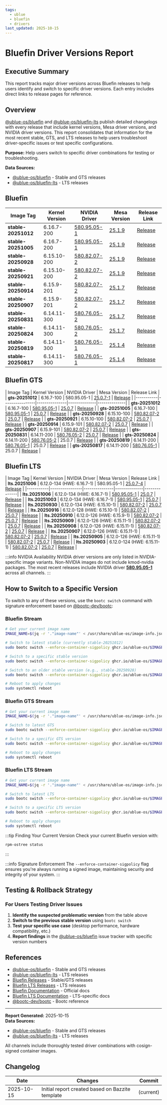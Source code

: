 ```yaml
---
tags:
  - ublue
  - bluefin
  - drivers
last_updated: 2025-10-15
---
```


# Bluefin Driver Versions Report

## Executive Summary

This report tracks major driver versions across Bluefin releases to help users identify and switch to specific driver versions. Each entry includes direct links to release pages for reference.

## Overview

[@ublue-os/bluefin](https://github.com/ublue-os/bluefin) and [@ublue-os/bluefin-lts](https://github.com/ublue-os/bluefin-lts) publish detailed changelogs with every release that include kernel versions, Mesa driver versions, and NVIDIA driver versions. This report consolidates that information for the most recent stable, GTS, and LTS releases to help users troubleshoot driver-specific issues or test specific configurations.

**Purpose:** Help users switch to specific driver combinations for testing or troubleshooting.

**Data Sources:** 
- [@ublue-os/bluefin](https://github.com/ublue-os/bluefin) - Stable and GTS releases
- [@ublue-os/bluefin-lts](https://github.com/ublue-os/bluefin-lts) - LTS releases

## Bluefin
| Image Tag | Kernel Version | NVIDIA Driver | Mesa Version | Release Link |
|-----------|----------------|---------------|--------------|--------------|
| **stable-20251012** | 6.16.7-200 | [580.95.05-1](https://www.nvidia.com/en-us/drivers/details/254665/) | [25.1.9](https://docs.mesa3d.org/relnotes/25.1.9.html) | [Release](https://github.com/ublue-os/bluefin/releases/tag/stable-20251012) |
| **stable-20251005** | 6.16.7-200 | [580.95.05-1](https://www.nvidia.com/en-us/drivers/details/254665/) | [25.1.9](https://docs.mesa3d.org/relnotes/25.1.9.html) | [Release](https://github.com/ublue-os/bluefin/releases/tag/stable-20251005) |
| **stable-20250928** | 6.15.10-200 | [580.82.07-2](https://www.nvidia.com/en-us/drivers/details/253003/) | [25.1.9](https://docs.mesa3d.org/relnotes/25.1.9.html) | [Release](https://github.com/ublue-os/bluefin/releases/tag/stable-20250928) |
| **stable-20250921** | 6.15.10-200 | [580.82.07-2](https://www.nvidia.com/en-us/drivers/details/253003/) | [25.1.9](https://docs.mesa3d.org/relnotes/25.1.9.html) | [Release](https://github.com/ublue-os/bluefin/releases/tag/stable-20250921) |
| **stable-20250914** | 6.15.9-201 | [580.82.07-2](https://www.nvidia.com/en-us/drivers/details/253003/) | [25.1.7](https://docs.mesa3d.org/relnotes/25.1.7.html) | [Release](https://github.com/ublue-os/bluefin/releases/tag/stable-20250914) |
| **stable-20250907** | 6.15.9-201 | [580.82.07-2](https://www.nvidia.com/en-us/drivers/details/253003/) | [25.1.7](https://docs.mesa3d.org/relnotes/25.1.7.html) | [Release](https://github.com/ublue-os/bluefin/releases/tag/stable-20250907) |
| **stable-20250831** | 6.14.11-300 | [580.76.05-2](https://www.nvidia.com/en-us/drivers/details/252613/) | [25.1.7](https://docs.mesa3d.org/relnotes/25.1.7.html) | [Release](https://github.com/ublue-os/bluefin/releases/tag/stable-20250831) |
| **stable-20250824** | 6.14.11-300 | [580.76.05-2](https://www.nvidia.com/en-us/drivers/details/252613/) | [25.1.7](https://docs.mesa3d.org/relnotes/25.1.7.html) | [Release](https://github.com/ublue-os/bluefin/releases/tag/stable-20250824) |
| **stable-20250819** | 6.14.11-300 | [580.76.05-1](https://www.nvidia.com/en-us/drivers/details/252613/) | [25.1.4](https://docs.mesa3d.org/relnotes/25.1.4.html) | [Release](https://github.com/ublue-os/bluefin/releases/tag/stable-20250819) |
| **stable-20250817** | 6.14.11-300 | [580.76.05-1](https://www.nvidia.com/en-us/drivers/details/252613/) | [25.1.4](https://docs.mesa3d.org/relnotes/25.1.4.html) | [Release](https://github.com/ublue-os/bluefin/releases/tag/stable-20250817) |

## Bluefin GTS


| Image Tag | Kernel Version | NVIDIA Driver | Mesa Version | Release Link |
| **gts-20251012** | 6.16.7-100 | 580.95.05-1 | [25.0.7-1](https://docs.mesa3d.org/relnotes/25.0.7.html) | [Release](https://github.com/ublue-os/bluefin/releases/tag/gts-20251012) |
|-----------|----------------|---------------|--------------|--------------|
| **gts-20251012** | 6.16.7-100 | [580.95.05-1](https://www.nvidia.com/en-us/drivers/details/254665/) | [25.0.7](https://docs.mesa3d.org/relnotes/25.0.7.html) | [Release](https://github.com/ublue-os/bluefin/releases/tag/gts-20251012) |
| **gts-20251005** | 6.16.7-100 | [580.95.05-1](https://www.nvidia.com/en-us/drivers/details/254665/) | [25.0.7](https://docs.mesa3d.org/relnotes/25.0.7.html) | [Release](https://github.com/ublue-os/bluefin/releases/tag/gts-20251005) |
| **gts-20250928** | 6.15.10-100 | [580.82.07-2](https://www.nvidia.com/en-us/drivers/details/253003/) | [25.0.7](https://docs.mesa3d.org/relnotes/25.0.7.html) | [Release](https://github.com/ublue-os/bluefin/releases/tag/gts-20250928) |
| **gts-20250921** | 6.15.10-100 | [580.82.07-2](https://www.nvidia.com/en-us/drivers/details/253003/) | [25.0.7](https://docs.mesa3d.org/relnotes/25.0.7.html) | [Release](https://github.com/ublue-os/bluefin/releases/tag/gts-20250921) |
| **gts-20250914** | 6.15.9-101 | [580.82.07-2](https://www.nvidia.com/en-us/drivers/details/253003/) | [25.0.7](https://docs.mesa3d.org/relnotes/25.0.7.html) | [Release](https://github.com/ublue-os/bluefin/releases/tag/gts-20250914) |
| **gts-20250907** | 6.15.9-101 | [580.82.07-2](https://www.nvidia.com/en-us/drivers/details/253003/) | [25.0.7](https://docs.mesa3d.org/relnotes/25.0.7.html) | [Release](https://github.com/ublue-os/bluefin/releases/tag/gts-20250907) |
| **gts-20250831** | 6.14.11-200 | [580.76.05-2](https://www.nvidia.com/en-us/drivers/details/252613/) | [25.0.7](https://docs.mesa3d.org/relnotes/25.0.7.html) | [Release](https://github.com/ublue-os/bluefin/releases/tag/gts-20250831) |
| **gts-20250824** | 6.14.11-200 | [580.76.05-2](https://www.nvidia.com/en-us/drivers/details/252613/) | 25.0.7 | [Release](https://github.com/ublue-os/bluefin/releases/tag/gts-20250824) |
| **gts-20250819** | 6.14.11-200 | [580.76.05-1](https://www.nvidia.com/en-us/drivers/details/252613/) | 25.0.7 | [Release](https://github.com/ublue-os/bluefin/releases/tag/gts-20250819) |
| **gts-20250817** | 6.14.11-200 | [580.76.05-1](https://www.nvidia.com/en-us/drivers/details/252613/) | 25.0.7 | [Release](https://github.com/ublue-os/bluefin/releases/tag/gts-20250817) |

## Bluefin LTS


| Image Tag | Kernel Version | NVIDIA Driver | Mesa Version | Release Link |
| **lts.20251006** | 6.12.0-134 (HWE: 6.16.7-1) | 580.95.05-1 | [25.0.7-4](https://docs.mesa3d.org/relnotes/25.0.7.html) | [Release](https://github.com/ublue-os/bluefin-lts/releases/tag/lts.20251006) |
|-----------|----------------|---------------|--------------|--------------|
| **lts.20251006** | 6.12.0-134 (HWE: 6.16.7-1) | [580.95.05-1](https://www.nvidia.com/en-us/drivers/details/254665/) | [25.0.7](https://docs.mesa3d.org/relnotes/25.0.7.html) | [Release](https://github.com/ublue-os/bluefin-lts/releases/tag/lts.20251006) |
| **lts.20251003** | 6.12.0-134 (HWE: 6.16.7-1) | [580.95.05-1](https://www.nvidia.com/en-us/drivers/details/254665/) | [25.0.7](https://docs.mesa3d.org/relnotes/25.0.7.html) | [Release](https://github.com/ublue-os/bluefin-lts/releases/tag/lts.20251003) |
| **lts.20250930** | 6.12.0-134 (HWE: 6.15.10-1) | [580.82.07-2](https://www.nvidia.com/en-us/drivers/details/253003/) | [25.0.7](https://docs.mesa3d.org/relnotes/25.0.7.html) | [Release](https://github.com/ublue-os/bluefin-lts/releases/tag/lts.20250930) |
| **lts.20250916** | 6.12.0-128 (HWE: 6.15.10-1) | [580.82.07-2](https://www.nvidia.com/en-us/drivers/details/253003/) | [25.0.7](https://docs.mesa3d.org/relnotes/25.0.7.html) | [Release](https://github.com/ublue-os/bluefin-lts/releases/tag/lts.20250916) |
| **lts.20250910** | 6.12.0-126 (HWE: 6.15.9-1) | [580.82.07-2](https://www.nvidia.com/en-us/drivers/details/253003/) | [25.0.7](https://docs.mesa3d.org/relnotes/25.0.7.html) | [Release](https://github.com/ublue-os/bluefin-lts/releases/tag/lts.20250910) |
| **lts.20250909** | 6.12.0-126 (HWE: 6.15.11-1) | [580.82.07-2](https://www.nvidia.com/en-us/drivers/details/253003/) | [25.0.7](https://docs.mesa3d.org/relnotes/25.0.7.html) | [Release](https://github.com/ublue-os/bluefin-lts/releases/tag/lts.20250909) |
| **lts.20250908** | 6.12.0-126 (HWE: 6.15.11-1) | [580.82.07-2](https://www.nvidia.com/en-us/drivers/details/253003/) | [25.0.7](https://docs.mesa3d.org/relnotes/25.0.7.html) | [Release](https://github.com/ublue-os/bluefin-lts/releases/tag/lts.20250908) |
| **lts.20250907** | 6.12.0-126 (HWE: 6.15.11-1) | [580.82.07-2](https://www.nvidia.com/en-us/drivers/details/253003/) | [25.0.7](https://docs.mesa3d.org/relnotes/25.0.7.html) | [Release](https://github.com/ublue-os/bluefin-lts/releases/tag/lts.20250907) |
| **lts.20250905** | 6.12.0-126 (HWE: 6.15.11-1) | [580.82.07-2](https://www.nvidia.com/en-us/drivers/details/253003/) | [25.0.7](https://docs.mesa3d.org/relnotes/25.0.7.html) | [Release](https://github.com/ublue-os/bluefin-lts/releases/tag/lts.20250905) |
| **lts.20250903** | 6.12.0-124 (HWE: 6.15.11-1) | [580.82.07-2](https://www.nvidia.com/en-us/drivers/details/253003/) | [25.0.7](https://docs.mesa3d.org/relnotes/25.0.7.html) | [Release](https://github.com/ublue-os/bluefin-lts/releases/tag/lts.20250903) |

:::info NVIDIA Availability
NVIDIA driver versions are only listed in NVIDIA-specific image variants. Non-NVIDIA images do not include kmod-nvidia packages. The most recent releases include NVIDIA driver **[580.95.05-1](https://www.nvidia.com/en-us/drivers/details/254665/)** across all channels.
:::

## How to Switch to a Specific Version

To switch to any of these versions, use the `bootc switch` command with signature enforcement based on [@bootc-dev/bootc](https://github.com/containers/bootc):

### Bluefin Stream

```bash
# Get your current image name
IMAGE_NAME=$(jq -r '."image-name"' < /usr/share/ublue-os/image-info.json)

# Switch to latest stable (currently stable-20251012)
sudo bootc switch --enforce-container-sigpolicy ghcr.io/ublue-os/$IMAGE_NAME:stable

# Switch to a specific stable version
sudo bootc switch --enforce-container-sigpolicy ghcr.io/ublue-os/$IMAGE_NAME:stable-20251012

# Switch to an older stable version (e.g., stable-20250928)
sudo bootc switch --enforce-container-sigpolicy ghcr.io/ublue-os/$IMAGE_NAME:stable-20250928

# Reboot to apply changes
sudo systemctl reboot
```

### Bluefin GTS Stream 

```bash
# Get your current image name
IMAGE_NAME=$(jq -r '."image-name"' < /usr/share/ublue-os/image-info.json)

# Switch to latest GTS
sudo bootc switch --enforce-container-sigpolicy ghcr.io/ublue-os/$IMAGE_NAME:gts

# Switch to a specific GTS version
sudo bootc switch --enforce-container-sigpolicy ghcr.io/ublue-os/$IMAGE_NAME:gts-20251012

# Reboot to apply changes
sudo systemctl reboot
```

### Bluefin LTS Stream

```bash
# Get your current image name
IMAGE_NAME=$(jq -r '."image-name"' < /usr/share/ublue-os/image-info.json)

# Switch to latest LTS
sudo bootc switch --enforce-container-sigpolicy ghcr.io/ublue-os/$IMAGE_NAME:lts

# Switch to a specific LTS version
sudo bootc switch --enforce-container-sigpolicy ghcr.io/ublue-os/$IMAGE_NAME:lts.20251006

# Reboot to apply changes
sudo systemctl reboot
```

:::tip Finding Your Current Version
Check your current Bluefin version with:
```bash
rpm-ostree status
```
:::

:::info Signature Enforcement
The `--enforce-container-sigpolicy` flag ensures you're always running a signed image, maintaining security and integrity of your system.
:::

## Testing & Rollback Strategy

### For Users Testing Driver Issues

1. **Identify the suspected problematic version** from the table above
2. **Switch to the previous stable version** using `bootc switch`
3. **Test your specific use case** (desktop performance, hardware compatibility, etc.)
4. **Report findings** in the [@ublue-os/bluefin](https://github.com/ublue-os/bluefin) issue tracker with specific version numbers

## References

- [@ublue-os/bluefin](https://github.com/ublue-os/bluefin) - Stable and GTS releases
- [@ublue-os/bluefin-lts](https://github.com/ublue-os/bluefin-lts) - LTS releases
- [Bluefin Releases](https://github.com/ublue-os/bluefin/releases) - Stable/GTS releases
- [Bluefin LTS Releases](https://github.com/ublue-os/bluefin-lts/releases) - LTS releases
- [Bluefin Documentation](https://docs.projectbluefin.io/) - Official docs
- [Bluefin LTS Documentation](https://docs.projectbluefin.io/lts) - LTS-specific docs
- [@bootc-dev/bootc](https://github.com/containers/bootc) - Bootc reference

---

**Report Generated:** 2025-10-15  
**Data Sources:** 
- [@ublue-os/bluefin](https://github.com/ublue-os/bluefin) - Stable and GTS releases
- [@ublue-os/bluefin-lts](https://github.com/ublue-os/bluefin-lts) - LTS releases

All channels include thoroughly tested driver combinations with cosign-signed container images.

## Changelog

| Date | Changes | Commit |
|------|---------|--------|
| 2025-10-15 | Initial report created based on Bazzite template | (current) |


